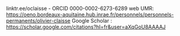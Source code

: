 linktr.ee/oclaisse - 
ORCID 0000-0002-6273-6289
web UMR: https://oeno.bordeaux-aquitaine.hub.inrae.fr/personnels/personnels-permanents/olivier-claisse
Google Scholar : https://scholar.google.com/citations?hl=fr&user=aXqGoU8AAAAJ
